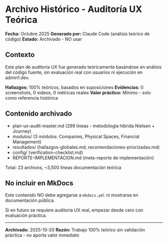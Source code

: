 # Archivo Histórico - Auditoría UX Teórica

**Fecha:** Octubre 2025
**Generado por:** Claude Code (análisis teórico de código)
**Estado:** Archivado - NO usar

## Contexto

Este plan de auditoría UX fue generado teóricamente basándose en análisis del código fuente, sin evaluación real con usuarios ni ejecución en admin1.dev.

**Hallazgos:** 100% teóricos, basados en suposiciones
**Evidencias:** 0 screenshots, 0 videos, 0 métricas reales
**Valor práctico:** Mínimo - solo como referencia histórica

## Contenido archivado

- plan-ux-audit-master.md (299 líneas - metodología híbrida Nielsen + Journey)
- modulos/ (3 módulos: Companies, Physical Spaces, Financial Management)
- resultados/ (hallazgos-globales.md, recomendaciones-priorizadas.md)
- config/ (verification-checklist.md)
- REPORTE-IMPLEMENTACION.md (meta-reporte de implementación)

Total: 23 archivos, ~3,500 líneas documentación teórica

## No incluir en MkDocs

Este contenido NO debe agregarse a `mkdocs.yml` ni mostrarse en documentación pública.

Si en futuro se requiere auditoría UX real, empezar desde cero con evaluación práctica.

---

**Archivado:** 2025-10-20
**Razón:** Trabajo 100% teórico sin validación práctica - no aporta valor inmediato
